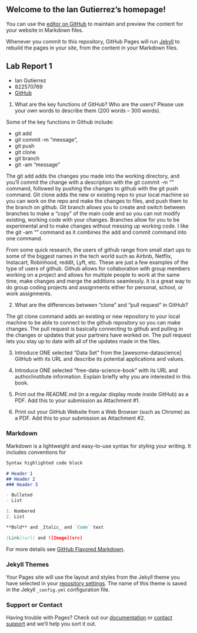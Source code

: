 ## Welcome to the Ian Gutierrez’s homepage!

You can use the [editor on GitHub](https://github.com/ian-gutierrez/ian-gutierrez.GitHub.io./edit/gh-pages/index.md) to maintain and preview the content for your website in Markdown files.

Whenever you commit to this repository, GitHub Pages will run [Jekyll](https://jekyllrb.com/) to rebuild the pages in your site, from the content in your Markdown files.

## Lab Report 1
* Ian Gutierrez 
* 822570769
* [GitHub](https://ian-gutierrez.github.io/ian-gutierrez.GitHub.io./)

1. What are the key functions of GitHub? Who are the users? Please use your own
words to describe them (200 words – 300 words).

Some of the key functions in Github include:
* git add 
* git commit -m “message”, 
* git push 
* git clone
* git branch
* git -am “message” 

The git add adds the changes you made into the working directory, and you’ll commit the change with a description with the git commit -m “” command, followed by pushing the changes to github with the git push command. Git clone adds the new or existing repo to your local machine so you can work on the repo and make the changes to files, and push them to the branch on github. Git branch allows you to create and switch between branches to make a “copy” of the main code and so you can not modify existing, working code with your changes. 
Branches allow for you to be experimental and to make changes without messing up working code. I like the git -am “” command as it combines the add and commit command into one command. 

From some quick research, the users of github range from small start ups to some of the biggest names in the tech world such as Airbnb, Netflix, Instacart, Robinhood, reddit, Lyft, etc. These are just a few examples of the type of users of github. Github allows for collaboration with group members working on a project and allows for multiple people to work at the same time, make changes and merge the additions seamlessly. It is a great way to do group coding projects and assignments either for personal, school, or work assignments. 

2. What are the differences between “clone” and “pull request” in GitHub?

The git clone command adds an existing or new repository to your local machine to be able to connect to the github repository so you can make changes. The pull request is basically connecting to github and pulling in the changes or updates that your partners have worked on. The pull request lets you stay up to date with all of the updates made in the files. 

3. Introduce ONE selected “Data Set” from the [awesome-datascience] GitHub with its
URL and describe its potential applications and values.

4. Introduce ONE selected “free-data-science-book” with its URL and author/institute
information. Explain briefly why you are interested in this book.

5. Print out the README.md (in a regular display mode inside GitHub) as a PDF. Add this
to your submission as Attachment #1.

6. Print out your GitHub Website from a Web Browser (such as Chrome) as a PDF. Add
this to your submission as Attachment #2.


### Markdown

Markdown is a lightweight and easy-to-use syntax for styling your writing. It includes conventions for

```markdown
Syntax highlighted code block

# Header 1
## Header 2
### Header 3

- Bulleted
- List

1. Numbered
2. List

**Bold** and _Italic_ and `Code` text

[Link](url) and ![Image](src)
```

For more details see [GitHub Flavored Markdown](https://guides.github.com/features/mastering-markdown/).

### Jekyll Themes

Your Pages site will use the layout and styles from the Jekyll theme you have selected in your [repository settings](https://github.com/ian-gutierrez/ian-gutierrez.GitHub.io./settings/pages). The name of this theme is saved in the Jekyll `_config.yml` configuration file.

### Support or Contact

Having trouble with Pages? Check out our [documentation](https://docs.github.com/categories/github-pages-basics/) or [contact support](https://support.github.com/contact) and we’ll help you sort it out.

